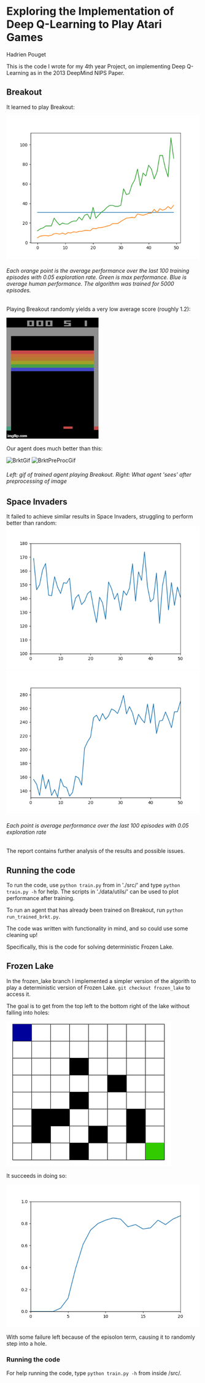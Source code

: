 # Exploring the Implementation of Deep Q-Learning to Play Atari Games

Hadrien Pouget

This is the code I wrote for my 4th year Project, on implementing Deep Q-Learning as in the 2013 DeepMind NIPS Paper.

## Breakout

It learned to play Breakout:

![BrktPrf](/src/data/not_runs/brktperformance.png)

###### Each orange point is the average performance over the last 100 training episodes with 0.05 exploration rate. Green is max performance. Blue is average human performance. The algorithm was trained for 5000 episodes.

Playing Breakout randomly yields a very low average score (roughly 1.2):

![BrktRandGif](/src/data/not_runs/brkt_rand.gif)

Our agent does much better than this:

![BrktGif](/src/data/not_runs/brkt.gif)
![BrktPreProcGif](src/data/not_runs/brkt_pre_proc.gif)

###### Left: gif of trained agent playing Breakout. Right: What agent 'sees' after preprocessing of image

## Space Invaders

It failed to achieve similar results in Space Invaders, struggling to perform better than random:
![SpInvPrf](/src/data/not_runs/spinvperformance.png)
![SpInvPrf2](/src/data/not_runs/spinv2performance.png)

###### Each point is average performance over the last 100 episodes with 0.05 exploration rate

The report contains further analysis of the results and possible issues.

## Running the code

To run the code, use `python train.py` from in './src/' and type `python train.py -h` for help. The scripts in './data/utils/' can be used to plot performance after training.

To run an agent that has already been trained on Breakout, run `python run_trained_brkt.py`.

The code was written with functionality in mind, and so could use some cleaning up!

Specifically, this is the code for solving deterministic Frozen Lake.

## Frozen Lake

In the frozen_lake branch I implemented a simpler version of the algorith to play a deterministic version of Frozen Lake. `git checkout frozen_lake` to access it.

The goal is to get from the top left to the bottom right of the lake without falling into holes:

![FrozenLake](./src/data/not_runs/frolake.png)

It succeeds in doing so:

![FrozenLakePerf](./src/data/not_runs/fro_lake_results.png)

With some failure left because of the episolon term, causing it to randomly step into a hole.

### Running the code

For help running the code, type `python train.py -h` from inside /src/.